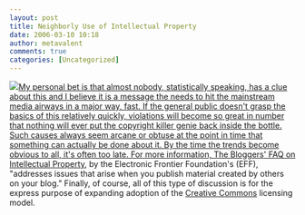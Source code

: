 ```yaml
---
layout: post
title: Neighborly Use of Intellectual Property
date: 2006-03-10 10:18
author: metavalent
comments: true
categories: [Uncategorized]
---
```

<!--Lead Photo --><a href="http://www.fastcompany.com/resources/networking/teten-allen/010906.html"><img src="https://web.archive.org/web/*/http://awebcamdarkly.com/"  

My personal bet is that almost nobody, statistically speaking, has a clue about this and I believe it is a message the needs to hit the mainstream media airways in a major way, fast.  If the general public doesn't grasp the basics of this relatively quickly, violations will become so great in number that nothing will ever put the copyright killer genie back inside the bottle.  Such causes always seem arcane or obtuse at the point in time that something can actually be done about it.  By the time the trends become obvious to all, it's often too late.  For more information, <a href="http://www.eff.org/bloggers/lg/faq-ip.php">The Bloggers' FAQ on Intellectual Property</a>, by the Electronic Frontier Foundation's (EFF), "addresses issues that arise when you publish material created by others on your blog."  Finally, of course, all of this type of discussion is for the express purpose of expanding adoption of the <a href="http://creativecommons.org/">Creative Commons</a> licensing model.
